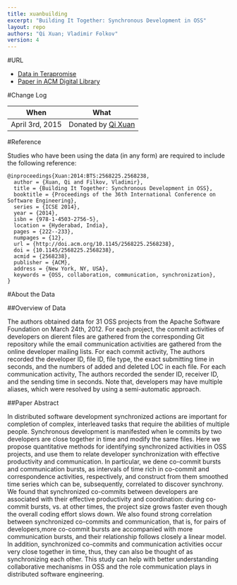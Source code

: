 ```yaml
---
title: xuanbuilding
excerpt: "Building It Together: Synchronous Development in OSS"
layout: repo
authors: "Qi Xuan; Vladimir Folkov"
version: 4
---
```


#URL

* [Data in Terapromise](https://terapromise.csc.ncsu.edu:8443/!/#repo/view/head/other/xuanbuilding)
* [Paper in ACM Digital Library](http://dl.acm.org/citation.cfm?id=2568238)

#Change Log

When | What
---- | ----
April 3rd, 2015 | Donated by [Qi Xuan](/repo/people/data-donors/promise4.html)

#Reference

Studies who have been using the data (in any form) are required to include the following reference:

```
@inproceedings{Xuan:2014:BTS:2568225.2568238,
  author = {Xuan, Qi and Filkov, Vladimir},
  title = {Building It Together: Synchronous Development in OSS},
  booktitle = {Proceedings of the 36th International Conference on Software Engineering},
  series = {ICSE 2014},
  year = {2014},
  isbn = {978-1-4503-2756-5},
  location = {Hyderabad, India},
  pages = {222--233},
  numpages = {12},
  url = {http://doi.acm.org/10.1145/2568225.2568238},
  doi = {10.1145/2568225.2568238},
  acmid = {2568238},
  publisher = {ACM},
  address = {New York, NY, USA},
  keywords = {OSS, collaboration, communication, synchronization},
} 
```

#About the Data

##Overview of Data

The authors obtained data for 31 OSS projects from the Apache Software Foundation on March 24th, 2012. For each project, the commit activities of developers on dierent files are gathered from the corresponding Git repository while the email communication activities are gathered from the online developer mailing lists. For each commit activity, The authors recorded the developer ID, file ID, file type, the exact submitting time in seconds, and the numbers of added and deleted LOC in each file. For each communication activity, The authors recorded the sender ID, receiver ID, and the sending time in seconds. Note that, developers may have multiple aliases, which were resolved by using a semi-automatic approach.

##Paper Abstract

In distributed software development synchronized actions are important for completion of complex, interleaved tasks that require the abilities of multiple people. Synchronous development is manifested when le commits by two developers are close together in time and modify the same files. Here we propose quantitative methods for identifying synchronized activities in OSS projects, and use them to relate developer synchronization with effective productivity and communication. In particular, we dene co-commit bursts and communication bursts, as intervals of time rich in co-commit and correspondence activities, respectively, and construct from them smoothed time series which can be, subsequently, correlated to discover synchrony. We found that synchronized co-commits between developers are associated with their effective productivity and coordination: during co-commit bursts, vs. at other times, the project size grows faster even though the overall coding effort slows down. We also found strong correlation between synchronized co-commits and communication, that is, for pairs of developers,more co-commit bursts are accompanied with more communication bursts, and their relationship follows closely a linear model. In addition, synchronized co-commits and communication activities occur very close together in time, thus, they can also be thought of as synchronizing each other. This study can help with better understanding collaborative mechanisms in OSS and the role communication plays in distributed software engineering.
